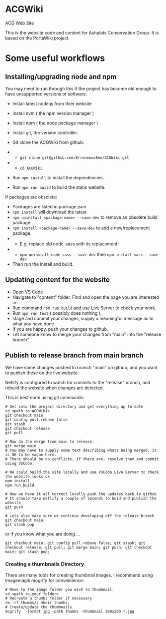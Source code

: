 # ACGWiki
ACG Web Site

This is the website code and content for Ashplats Conservation Group.
It is based on the PortaWiki project.


# Some useful workflows

## Installing/upgrading node and npm

You may need to run through this if the project has become old enough to have unsupported versions of software.

* Install latest node.js from thier website
* Install nvm ( the npm version manager )
* Install npm ( the node package manager )
* Install git, the version controller.

* Git clone the ACGWiki from github:
* * `git clone git@github.com:ErroneousBee/ACGWiki.git`
* * `cd ACGWiki`
* Run `npm install` to install the dependencies.
* Run `npm run build` to build the statis website.

If packages are obsolete:

* Packages are listed in package.json
* `npm install` will download the latest 
* `npm uninstall <package-name> --save-dev` to remove an obsolete build package.
* `npm install <package-name> --save-dev` to add a new/replacement package.
* * E.g. replace old node-sass with its replacement: 
* * `npm uninstall node-sass --save-dev` then `npm install sass --save-dev`
* Then run the install and build.

## Updating content for the website

* Open VS Code
* Navigate to "content" folder. Find and open the page you are interested in.
* Run command `npm run build` and use Live Server to check your work.
* Run `npm run test` ( possibly does nothing ).
* stage and commit your changes, supply a meaningful message as to what you have done.
* If you are happy, push your changes to github.
* Let someone know to merge your changes from "main" into the "release branch"


## Publish to release branch from main branch

We have some changes pushed to branch "main" on github, and you want to publish these on the live website.

Netlify is configured to watch for commits to the "release" branch, and rebuild the website when changes are detected.

This is best done using git commands:

```
# Get into the project directory and get everything up to date
cd <path to ACGWiki>
git checkout main
git config pull.rebase false
git stash
git checkout release
git pull

# Now do the merge from main to release.
git merge main
# You may have to supply some text describing whats being merged, it is OK to be vague here.
# There should be no conflicts, if there are, resolve them and commit using VSCode.

# We could build the site locally and use VSCode Live Server to check the website looks ok
npm install 
npm run build

# Now we have it all correct locally push the updates back to github
# It should take neflify a couple of seconds to buid and publish the website
git push

# Lets also make sure we continue developing off the release branch
git checkout main
git stash pop
```

or if you know what you are doing ...

```
git checkout main; git config pull.rebase false; git stash; git checkout release; git pull; git merge main; git push; git checkout main; git stash pop;
```


### Creating a thumbnails Directory


There are many tools for creating thumbnail images. I recommend using Imagemagik mogrify for conveinience:

```
# Move to the image folder you wish to thumbnail:
cd <path_to_your folder>
# Recreate a thumbs folder if necessary
rm -rf thumbs/; mkdir thumbs;
# Create/update the thumbnails
mogrify  -format jpg -path thumbs -thumbnail 200x200 *.jpg
```